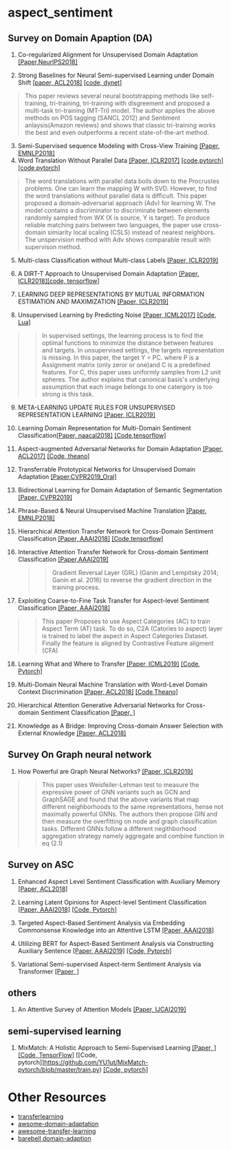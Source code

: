 # aspect_sentiment

## Survey on Domain Apaption (DA)

1. Co-regularized Alignment for Unsupervised Domain Adaptation [[Paper,NeurIPS2018]](http://papers.nips.cc/paper/8146-co-regularized-alignment-for-unsupervised-domain-adaptation.pdf)

2. Strong Baselines for Neural Semi-supervised Learning under Domain Shift [[paper, ACL2018]](https://arxiv.org/abs/1804.09530) [[code, dynet]](https://github.com/bplank/semi-supervised-baselines)

  >This paper reviews several neural bootstrapping methods like self-training, tri-training, tri-training with disgreement and proposed a multi-task tri-training (MT-Tri) model. The author applies the above methods on POS tagging (SANCL 2012) and Sentiment anlaysis(Amazon reviews) and shows that classic tri-training works the best and even outperforms a recent state-of-the-art method. 

  
3. Semi-Supervised sequence Modeling with Cross-View Training [[Paper, EMNLP2018]](https://arxiv.org/abs/1809.08370) 
4. Word Translation Without Parallel Data [[Paper, ICLR2017]](https://arxiv.org/abs/1710.04087) [[code,pytorch]](https://github.com/balasrini32/CSE293_NLP) [[code,pytorch]](https://github.com/facebookresearch/MUSE)
  > The word translations with parallel data boils down to the Procrustes problems. One can learn the mapping W with SVD. However, to find the word translations without parallel data is difficult. This paper proposed a domain-adversarial approach  (Adv) for learning W. The model contains a discriminator to discriminate between elements randomly sampled from WX (X is source, Y is target). To produce reliable matching pairs between two languages, the paper use cross-domain simiarity local scaling (CSLS) instead of nearest neighbors. The unspervision method with Adv shows comparable result with supervison method.


5. Multi-class Classification without Multi-class Labels [[Paper, ICLR2019]](https://arxiv.org/pdf/1901.00544.pdf)

6. A DIRT-T Approach to Unsupervised Domain Adaptation [[Paper, ICLR2018]](https://arxiv.org/abs/1802.08735)[[code, tensorflow]](https://github.com/RuiShu/dirt-t)

7. LEARNING DEEP REPRESENTATIONS BY MUTUAL INFORMATION ESTIMATION AND MAXIMIZATION [[Paper, ICLR2019]](https://arxiv.org/pdf/1808.06670.pdf)

8. Unsupervised Learning by Predicting Noise [[Paper, ICML2017]](https://arxiv.org/pdf/1704.05310.pdf) [[Code, Lua]](https://github.com/facebookresearch/noise-as-targets)
 >> In supervised settings, the learning process is to find the optimal functions to minimize the distance between features and targets. In unsupervised settings, the targets representation is missing. In this paper, the target Y = PC. where P is a Assignment matrix (only zeror or one)and C is a predefined features. For C, this paper uses uniformly samples from L2 unit spheres. The author explains that canonical basis's underlying assumption that each image belongs to one catergory is too strong is this task.  

9. META-LEARNING UPDATE RULES FOR UNSUPERVISED REPRESENTATION LEARNING [[Paper, ICLR2019]](https://openreview.net/pdf?id=HkNDsiC9KQ)

10. Learning Domain Representation for Multi-Domain Sentiment
Classification[[Paper, naacal2018]](https://leuchine.github.io/papers/naacl18sentiment.pdf) [[Code,tensorflow]](https://github.com/leuchine/multi-domain-sentiment/blob/master/multi_view_domain_embedding_memory_adversarial.py)

11. Aspect-augmented Adversarial Networks for Domain Adaptation [[Paper, ACL2017]](https://aclweb.org/anthology/Q17-1036)
[[Code, theano]](https://github.com/yuanzh/aspect_adversarial)

12. Transferrable Prototypical Networks for Unsupervised Domain Adaptation [[Paper,CVPR2019_Oral]](https://arxiv.org/abs/1904.11227)
13. Bidirectional Learning for Domain Adaptation of Semantic Segmentation [[Paper, CVPR2019]](https://arxiv.org/abs/1904.10620) 
14. Phrase-Based & Neural Unsupervised Machine Translation [[Paper, EMNLP2018]](https://arxiv.org/pdf/1804.07755.pdf)
15. Hierarchical Attention Transfer Network for Cross-Domain Sentiment Classification [[Paper, AAAI2018]](https://www.aaai.org/ocs/index.php/AAAI/AAAI18/paper/view/16873) [[Code,tensorflow]](https://github.com/hsqmlzno1/HATN)

16. Interactive Attention Transfer Network for Cross-domain Sentiment Classification [[Paper,AAAI2019]](http://staff.ustc.edu.cn/~cheneh/paper_pdf/2019/Kai-Zhang-AAAI.pdf)
    
    >>  Gradient Reversal Layer (GRL) (Ganin and Lempitsky 2014; Ganin et al. 2016) to reverse the gradient direction in the training process. 

17. Exploiting Coarse-to-Fine Task Transfer for Aspect-level Sentiment Classification [[Paper, AAAI2018]](https://arxiv.org/pdf/1811.10999.pdf)
  >> This paper Proposes to use Aspect Categories (AC) to train Aspect Term (AT) task. To do so, C2A (Catories to aspect) layer is trained to label the aspect in Aspect Categories Dataset. Finally the feature is aligned by Contrastive Feature aligment (CFA)

18. Learning What and Where to Transfer [[Paper, ICML2019]](https://arxiv.org/abs/1905.05901) [[Code, Pytorch]](https://github.com/alinlab/L2T-ww)
19. Multi-Domain Neural Machine Translation with Word-Level Domain Context Discrimination [[Paper, ACL2018]](https://www.aclweb.org/anthology/D18-1041) [[Code,Theano]](https://github.com/DeepLearnXMU/WDCNMT)

20. Hierarchical Attention Generative Adversarial Networks for Cross-domain Sentiment Classification [[Paper, ]](https://arxiv.org/pdf/1903.11334.pdf)

21. Knowledge as A Bridge: Improving Cross-domain Answer Selection with
External Knowledge [[Paper, ACL2018]](https://www.aclweb.org/anthology/C18-1279)

## Survey On Graph neural network

1. How Powerful are Graph Neural Networks? [[Paper, ICLR2019]](https://openreview.net/pdf?id=ryGs6iA5Km)
  >> This paper uses Weisfeiler-Lehman test to measure the expressive power of GNN variants such as GCN and GraphSAGE and found that the above variants that map different neighborhoods to the same representations, hense not maximally powerful GNNs. The authors then propose GIN and then measure the overfitting on node and graph classification tasks. Different GNNs follow a different negithborhood aggregation strategy namely aggregate and combine function in eq (2.1)

## Survey on ASC 

1. Enhanced Aspect Level Sentiment Classification with Auxiliary Memory [[Paper, ACL2018]](https://www.aclweb.org/anthology/C18-1092)

2. Learning Latent Opinions for Aspect-level Sentiment Classification [[Paper, AAAI2018]](http://www.statnlp.org/wp-content/uploads/papers/2018/Learning-Latent/absa.pdf) [[Code, Pytorch]](https://github.com/berlino/SA-Sent)

3. Targeted Aspect-Based Sentiment Analysis via Embedding
Commonsense Knowledge into an Attentive LSTM [[Paper, AAAI2018]](https://www.aaai.org/ocs/index.php/AAAI/AAAI18/paper/view/16541/16152)

4. Utilizing BERT for Aspect-Based Sentiment Analysis
via Constructing Auxiliary Sentence [[Paper, AAAI2019]](https://arxiv.org/pdf/1903.09588.pdf) [[Code, Pytorch]](https://github.com/HSLCY/ABSA-BERT-pair)
5. Variational Semi-supervised Aspect-term Sentiment Analysis via Transformer [[Paper, ]](https://arxiv.org/pdf/1810.10437.pdf)


## others
1. An Attentive Survey of Attention Models [[Paper, IJCAI2019]](https://arxiv.org/abs/1904.02874)

## semi-supervised learning

1. MixMatch: A Holistic Approach to Semi-Supervised Learning [[Paper, ]](https://arxiv.org/pdf/1905.02249.pdf) [[Code, TensorFlow]](https://github.com/google-research/mixmatch) [[Code, pytorch]]https://github.com/YU1ut/MixMatch-pytorch/blob/master/train.py) [[Code, pytorch]](https://github.com/gan3sh500/mixmatch-pytorch/blob/master/layer.py)





# Other Resources

- [transferlearning](https://github.com/jindongwang/transferlearning)
- [awsome-domain-adaptation](https://github.com/zhaoxin94/awsome-domain-adaptation)
- [awesome-transfer-learning](https://github.com/artix41/awesome-transfer-learning)
- [barebell domain-adaption](https://github.com/barebell/DA/blob/master/README.md)
